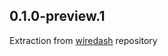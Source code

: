 ## 0.1.0-preview.1

Extraction from [wiredash](https://github.com/wiredashio/wiredash-sdk) repository